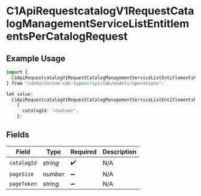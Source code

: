 # C1ApiRequestcatalogV1RequestCatalogManagementServiceListEntitlementsPerCatalogRequest

## Example Usage

```typescript
import {
  C1ApiRequestcatalogV1RequestCatalogManagementServiceListEntitlementsPerCatalogRequest,
} from "conductorone-sdk-typescript/sdk/models/operations";

let value:
  C1ApiRequestcatalogV1RequestCatalogManagementServiceListEntitlementsPerCatalogRequest =
    {
      catalogId: "<value>",
    };
```

## Fields

| Field              | Type               | Required           | Description        |
| ------------------ | ------------------ | ------------------ | ------------------ |
| `catalogId`        | *string*           | :heavy_check_mark: | N/A                |
| `pageSize`         | *number*           | :heavy_minus_sign: | N/A                |
| `pageToken`        | *string*           | :heavy_minus_sign: | N/A                |